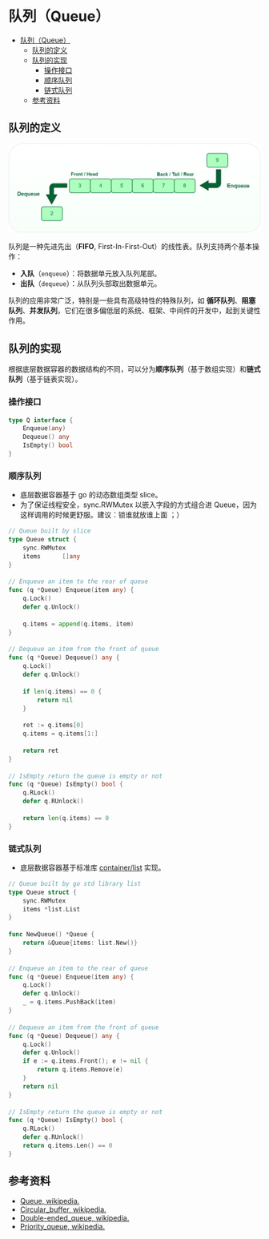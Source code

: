 # 队列（Queue）

- [队列（Queue）](#队列queue)
  - [队列的定义](#队列的定义)
  - [队列的实现](#队列的实现)
    - [操作接口](#操作接口)
    - [顺序队列](#顺序队列)
    - [链式队列](#链式队列)
  - [参考资料](#参考资料)

## 队列的定义

![queue](../static/queue.webp)

队列是一种先进先出（**FIFO**, First-In-First-Out）的线性表。队列支持两个基本操作：
- **入队**（`enqueue`）：将数据单元放入队列尾部。
- **出队**（`dequeue`）：从队列头部取出数据单元。

队列的应用非常广泛，特别是一些具有高级特性的特殊队列，如 **循环队列**、**阻塞队列**、**并发队列**，它们在很多偏低层的系统、框架、中间件的开发中，起到关键性作用。

## 队列的实现

根据底层数据容器的数据结构的不同，可以分为**顺序队列**（基于数组实现）和**链式队列**（基于链表实现）。

### 操作接口

```go
type Q interface {
    Enqueue(any)
    Dequeue() any
    IsEmpty() bool
}
```

### 顺序队列

- 底层数据容器基于 go 的动态数组类型 slice。
- 为了保证线程安全，sync.RWMutex 以嵌入字段的方式组合进 Queue，因为这样调用的时候更舒服。建议：锁谁就放谁上面 ；）

```go
// Queue built by slice
type Queue struct {
    sync.RWMutex
    items      []any
}

// Enqueue an item to the rear of queue
func (q *Queue) Enqueue(item any) {
    q.Lock()
    defer q.Unlock()

    q.items = append(q.items, item)
}

// Dequeue an item from the front of queue
func (q *Queue) Dequeue() any {
    q.Lock()
    defer q.Unlock()

    if len(q.items) == 0 {
        return nil
    }

    ret := q.items[0]
    q.items = q.items[1:]

    return ret
}

// IsEmpty return the queue is empty or not
func (q *Queue) IsEmpty() bool {
    q.RLock()
    defer q.RUnlock()

    return len(q.items) == 0
}
```

### 链式队列

- 底层数据容器基于标准库 [container/list](https://pkg.go.dev/container/list) 实现。

```go
// Queue built by go std library list
type Queue struct {
    sync.RWMutex
    items *list.List
}

func NewQueue() *Queue {
    return &Queue{items: list.New()}
}

// Enqueue an item to the rear of queue
func (q *Queue) Enqueue(item any) {
    q.Lock()
    defer q.Unlock()
    _ = q.items.PushBack(item)
}

// Dequeue an item from the front of queue
func (q *Queue) Dequeue() any {
    q.Lock()
    defer q.Unlock()
    if e := q.items.Front(); e != nil {
        return q.items.Remove(e)
    }
    return nil
}

// IsEmpty return the queue is empty or not
func (q *Queue) IsEmpty() bool {
    q.RLock()
    defer q.RUnlock()
    return q.items.Len() == 0
}
```

## 参考资料

- [Queue, wikipedia.](https://en.wikipedia.org/wiki/Queue_(abstract_data_type))
- [Circular_buffer, wikipedia.](https://en.wikipedia.org/wiki/Circular_buffer)
- [Double-ended_queue, wikipedia.](https://en.wikipedia.org/wiki/Double-ended_queue)
- [Priority_queue, wikipedia.](https://en.wikipedia.org/wiki/Priority_queue)
